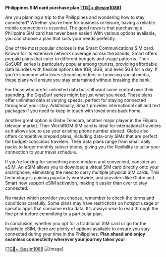 **Philippines SIM card purchase plan [[TG💪+ @esim1088](https://t.me/s/esim1088)]**

Are you planning a trip to the Philippines and wondering how to stay connected? Whether you're here for business or leisure, having a reliable mobile connection is essential. The good news is that purchasing a Philippine SIM card has never been easier! With various options available, you can choose a plan that suits your needs perfectly.

One of the most popular choices is the Smart Communications SIM card. Known for its extensive network coverage across the islands, Smart offers prepaid plans that cater to different budgets and usage patterns. Their GoSURF series is particularly popular among tourists, providing affordable data bundles with flexible options like 1GB, 3GB, and even 5GB for a day. If you're someone who loves streaming videos or browsing social media, these plans will ensure you stay entertained without breaking the bank.

For those who prefer unlimited data but still want some control over their spending, the GigaSurf series might be just what you need. These plans offer unlimited data at varying speeds, perfect for staying connected throughout your stay. Additionally, Smart provides international call and text packages if you need to keep in touch with loved ones back home.

Another great option is Globe Telecom, another major player in the Filipino telecom market. Their WorldROM SIM card is ideal for international travelers as it allows you to use your existing phone number abroad. Globe also offers competitive prepaid plans, including data-only SIMs that are perfect for budget-conscious travelers. Their data plans range from small daily packs to larger monthly subscriptions, giving you the flexibility to tailor your connection to your travel schedule.

If you're looking for something more modern and convenient, consider an eSIM. An eSIM allows you to download a virtual SIM card directly onto your smartphone, eliminating the need to carry multiple physical SIM cards. This technology is gaining popularity worldwide, and providers like Globe and Smart now support eSIM activation, making it easier than ever to stay connected.

No matter which provider you choose, remember to check the terms and conditions carefully. Some plans may have restrictions on hotspot usage or specific apps that consume extra data. It’s always wise to read through the fine print before committing to a particular plan.

In conclusion, whether you opt for a traditional SIM card or go for the futuristic eSIM, there are plenty of options available to ensure you stay connected during your time in the Philippines. **Plan ahead and enjoy seamless connectivity wherever your journey takes you!**

[[TG💪+ @esim1088](https://t.me/s/esim1088) ![Image](https://i.postimg.cc/Y0z9fWf4/image.png)]